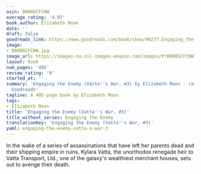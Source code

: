 ```yaml
---
asin: B000GCFCNW
average_rating: '4.07'
book_author: Elizabeth Moon
date: ''
draft: false
goodreads_link: https://www.goodreads.com/book/show/96277.Engaging_the_Enemy
image:
- B000GCFCNW.jpg
image_url: https://images-na.ssl-images-amazon.com/images/P/B000GCFCNW.01._SCLZZZZZZZ.jpg
layout: book
num_pages: '405'
review_rating: '0'
started_at: ''
summary: 'Engaging the Enemy (Vatta''s War, #3) by Elizabeth Moon - rated 4.07/5 on
  Goodreads'
tagline: A 405-page book by Elizabeth Moon
tags:
- Elizabeth Moon
title: 'Engaging the Enemy (Vatta''s War, #3)'
title_without_series: Engaging the Enemy
translationKey: 'Engaging the Enemy (Vatta''s War, #3)'
yaml: engaging-the-enemy-vatta-s-war-3
---
```


In the wake of a series of assassinations that have left her parents dead and their shipping empire in ruins, Kylara Vatta, the unorthodox renegade heir to Vatta Transport, Ltd., one of the galaxy's wealthiest merchant houses, sets out to avenge their death.